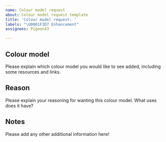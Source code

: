```yaml
---
name: Colour model request
about: Colour model request template
title: 'Colour model request: '
labels: "\U0001F3D7 Enhancement"
assignees: Pigeon43

---
```


## Colour model
Please explain which colour model you would like to see added, including some resources and links.

## Reason
Please explain your reasoning for wanting this colour model. What uses does it have?

## Notes
Please add any other additional information here!
